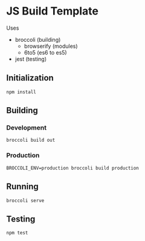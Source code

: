 # JS Build Template

Uses

- broccoli (building)
  - browserify (modules)
  - 6to5 (es6 to es5)
- jest (testing)

## Initialization

`npm install`

## Building

### Development

`broccoli build out`

### Production

`BROCCOLI_ENV=production broccoli build production`

## Running

`broccoli serve`

## Testing

`npm test`
